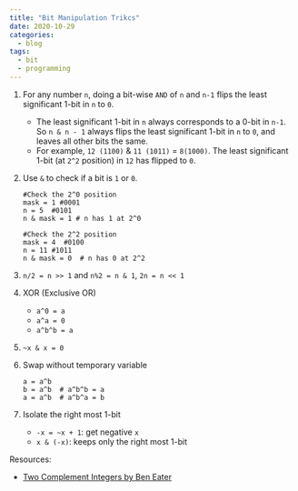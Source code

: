```yaml
---
title: "Bit Manipulation Trikcs"
date: 2020-10-29
categories:
  - blog
tags:
  - bit
  - programming
---
```


1. For any number `n`, doing a bit-wise `AND` of `n` and `n-1` flips the least significant 1-bit in `n` to `0`.
    * The least significant 1-bit in `n` always corresponds to a 0-bit in `n-1`. So `n & n - 1` always flips the least significant 1-bit in `n` to `0`, and leaves all other bits the same.
    * For example, `12 (1100)` & `11 (1011)` = `8(1000)`. The least significant 1-bit (at `2^2` position) in `12` has flipped to `0`.

2. Use `&` to check if a bit is `1` or `0`.
    ```
    #Check the 2^0 position
    mask = 1 #0001
    n = 5  #0101
    n & mask = 1 # n has 1 at 2^0

    #Check the 2^2 position
    mask = 4  #0100
    n = 11 #1011
    n & mask = 0  # n has 0 at 2^2
    ``` 

3. `n/2 = n >> 1` and `n%2 = n & 1`, `2n = n << 1`

4. XOR (Exclusive OR)
    * `a^0 = a`
    * `a^a = 0`
    * `a^b^b = a`

5. `~x & x = 0`

6. Swap without temporary variable
   ```
   a = a^b
   b = a^b  # a^b^b = a
   a = a^b  # a^b^a = b
   ```

7. Isolate the right most 1-bit
    * `-x = ~x + 1`: get negative `x`
    * `x & (-x)`: keeps only the right most 1-bit


Resources:
* [Two Complement Integers by Ben Eater][Two-Complement-Integers]


[Two-Complement-Integers]: https://youtu.be/4qH4unVtJkE